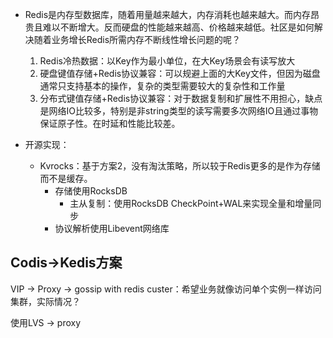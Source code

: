 + Redis是内存型数据库，随着用量越来越大，内存消耗也越来越大。而内存昂贵且难以不断增大。反而硬盘的性能越来越高、价格越来越低。社区是如何解决随着业务增长Redis所需内存不断线性增长问题的呢？
    1. Redis冷热数据：以Key作为最小单位，在大Key场景会有读写放大
    2. 硬盘键值存储+Redis协议兼容：可以规避上面的大Key文件，但因为磁盘通常只支持基本的操作，复杂的类型需要较大的复杂性和工作量
    3. 分布式键值存储+Redis协议兼容：对于数据复制和扩展性不用担心，缺点是网络IO比较多，特别是非string类型的读写需要多次网络IO且通过事物保证原子性。在时延和性能比较差。

+ 开源实现：
    + Kvrocks：基于方案2，没有淘汰策略，所以较于Redis更多的是作为存储而不是缓存。
        + 存储使用RocksDB
            + 主从复制：使用RocksDB CheckPoint+WAL来实现全量和增量同步
        + 协议解析使用Libevent网络库


## Codis->Kedis方案

VIP -> Proxy -> gossip with redis custer：希望业务就像访问单个实例一样访问集群，实际情况？

使用LVS -> proxy